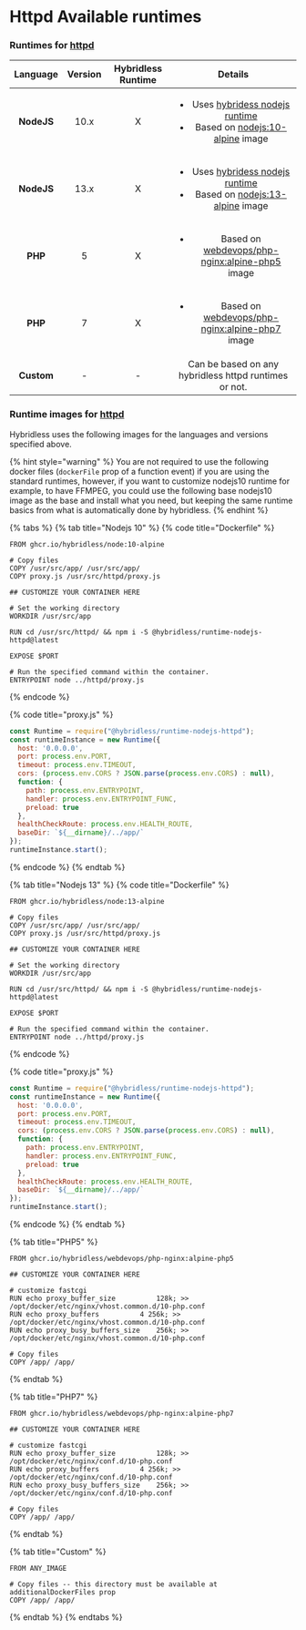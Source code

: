 # Httpd Available runtimes

### Runtimes for [httpd](../../api-reference/function-reference/function-type-httpd.md)

<table>
  <thead>
    <tr>
      <th style="text-align:center"><b>Language</b>
      </th>
      <th style="text-align:center"><b>Version</b>
      </th>
      <th style="text-align:center"><b>Hybridless Runtime</b>
      </th>
      <th style="text-align:center"><b>Details</b>
      </th>
    </tr>
  </thead>
  <tbody>
    <tr>
      <td style="text-align:center"><b>NodeJS</b>
      </td>
      <td style="text-align:center">10.x</td>
      <td style="text-align:center">X</td>
      <td style="text-align:center">
        <ul>
          <li>Uses <a href="https://github.com/Hybridless/runtime-nodejs-httpd">hybridess nodejs runtime</a>
          </li>
          <li>Based on <a href="https://hub.docker.com/_/node?tab=tags&amp;page=1&amp;name=10-alpine">nodejs:10-alpine</a> image</li>
        </ul>
      </td>
    </tr>
    <tr>
      <td style="text-align:center"><b>NodeJS</b>
      </td>
      <td style="text-align:center">13.x</td>
      <td style="text-align:center">X</td>
      <td style="text-align:center">
        <p></p>
        <ul>
          <li>Uses <a href="https://github.com/Hybridless/runtime-nodejs-httpd">hybridess nodejs runtime</a>
          </li>
          <li>Based on <a href="https://hub.docker.com/_/node?tab=tags&amp;page=1&amp;name=13-alpine">nodejs:13-alpine</a> image</li>
        </ul>
      </td>
    </tr>
    <tr>
      <td style="text-align:center"><b>PHP</b>
      </td>
      <td style="text-align:center">5</td>
      <td style="text-align:center">X</td>
      <td style="text-align:center">
        <ul>
          <li>Based on <a href="https://hub.docker.com/r/webdevops/php-nginx/tags?page=1&amp;ordering=last_updated&amp;name=alpine-php5">webdevops/php-nginx:alpine-php5</a> image</li>
        </ul>
      </td>
    </tr>
    <tr>
      <td style="text-align:center"><b>PHP</b>
      </td>
      <td style="text-align:center">7</td>
      <td style="text-align:center">X</td>
      <td style="text-align:center">
        <ul>
          <li>Based on <a href="https://hub.docker.com/r/webdevops/php-nginx/tags?page=1&amp;ordering=last_updated&amp;name=alpine-php7">webdevops/php-nginx:alpine-php7</a> image</li>
        </ul>
      </td>
    </tr>
    <tr>
      <td style="text-align:center"><b>Custom</b>
      </td>
      <td style="text-align:center">-</td>
      <td style="text-align:center">-</td>
      <td style="text-align:center">Can be based on any hybridless httpd runtimes or not.</td>
    </tr>
  </tbody>
</table>

### 

### Runtime images for [httpd](../../api-reference/function-reference/function-type-httpd.md)

Hybridless uses the following images for the languages and versions specified above.

{% hint style="warning" %}
You are not required to use the following docker files \(`dockerFile` prop of a function event\) if you are using the standard runtimes, however, if you want to customize nodejs10 runtime for example, to have FFMPEG, you could use the following base nodejs10 image as the base and install what you need, but keeping the same runtime basics from what is automatically done by hybridless. 
{% endhint %}

{% tabs %}
{% tab title="Nodejs 10" %}
{% code title="Dockerfile" %}
```text
FROM ghcr.io/hybridless/node:10-alpine

# Copy files
COPY /usr/src/app/ /usr/src/app/
COPY proxy.js /usr/src/httpd/proxy.js

## CUSTOMIZE YOUR CONTAINER HERE

# Set the working directory
WORKDIR /usr/src/app

RUN cd /usr/src/httpd/ && npm i -S @hybridless/runtime-nodejs-httpd@latest

EXPOSE $PORT

# Run the specified command within the container.
ENTRYPOINT node ../httpd/proxy.js
```
{% endcode %}

{% code title="proxy.js" %}
```javascript
const Runtime = require("@hybridless/runtime-nodejs-httpd");
const runtimeInstance = new Runtime({
  host: '0.0.0.0',
  port: process.env.PORT,
  timeout: process.env.TIMEOUT,
  cors: (process.env.CORS ? JSON.parse(process.env.CORS) : null),
  function: {
    path: process.env.ENTRYPOINT,
    handler: process.env.ENTRYPOINT_FUNC,
    preload: true
  },
  healthCheckRoute: process.env.HEALTH_ROUTE,
  baseDir: `${__dirname}/../app/`
});
runtimeInstance.start();
```
{% endcode %}
{% endtab %}

{% tab title="Nodejs 13" %}
{% code title="Dockerfile" %}
```
FROM ghcr.io/hybridless/node:13-alpine

# Copy files
COPY /usr/src/app/ /usr/src/app/
COPY proxy.js /usr/src/httpd/proxy.js

## CUSTOMIZE YOUR CONTAINER HERE

# Set the working directory
WORKDIR /usr/src/app

RUN cd /usr/src/httpd/ && npm i -S @hybridless/runtime-nodejs-httpd@latest

EXPOSE $PORT

# Run the specified command within the container.
ENTRYPOINT node ../httpd/proxy.js
```
{% endcode %}

{% code title="proxy.js" %}
```javascript
const Runtime = require("@hybridless/runtime-nodejs-httpd");
const runtimeInstance = new Runtime({
  host: '0.0.0.0',
  port: process.env.PORT,
  timeout: process.env.TIMEOUT,
  cors: (process.env.CORS ? JSON.parse(process.env.CORS) : null),
  function: {
    path: process.env.ENTRYPOINT,
    handler: process.env.ENTRYPOINT_FUNC,
    preload: true
  },
  healthCheckRoute: process.env.HEALTH_ROUTE,
  baseDir: `${__dirname}/../app/`
});
runtimeInstance.start();
```
{% endcode %}
{% endtab %}

{% tab title="PHP5" %}
```text
FROM ghcr.io/hybridless/webdevops/php-nginx:alpine-php5

## CUSTOMIZE YOUR CONTAINER HERE

# customize fastcgi
RUN echo proxy_buffer_size          128k; >> /opt/docker/etc/nginx/vhost.common.d/10-php.conf 
RUN echo proxy_buffers          4 256k; >> /opt/docker/etc/nginx/vhost.common.d/10-php.conf 
RUN echo proxy_busy_buffers_size    256k; >> /opt/docker/etc/nginx/vhost.common.d/10-php.conf 

# Copy files
COPY /app/ /app/

```
{% endtab %}

{% tab title="PHP7" %}
```
FROM ghcr.io/hybridless/webdevops/php-nginx:alpine-php7

## CUSTOMIZE YOUR CONTAINER HERE

# customize fastcgi
RUN echo proxy_buffer_size          128k; >> /opt/docker/etc/nginx/conf.d/10-php.conf
RUN echo proxy_buffers          4 256k; >> /opt/docker/etc/nginx/conf.d/10-php.conf
RUN echo proxy_busy_buffers_size    256k; >> /opt/docker/etc/nginx/conf.d/10-php.conf

# Copy files
COPY /app/ /app/

```
{% endtab %}

{% tab title="Custom" %}
```
FROM ANY_IMAGE

# Copy files -- this directory must be available at additionalDockerFiles prop
COPY /app/ /app/

```
{% endtab %}
{% endtabs %}

